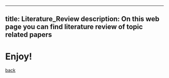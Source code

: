 
---
title: Literature_Review
description: On this web page you can find literature review of topic related papers
---

# Enjoy!

[back](./)




